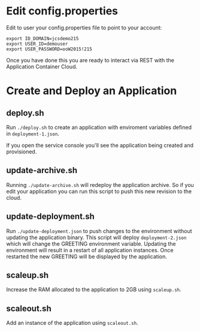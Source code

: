 Edit config.properties
======================
Edit to user your config.properties file to point to your account:

    export ID_DOMAIN=jcsdemo215
    export USER_ID=demouser
    export USER_PASSWORD=ooW2015!215

Once you have done this you are ready to interact via REST with the Application
Container Cloud.

Create and Deploy an Application
================================

deploy.sh
---------

Run `./deploy.sh` to create an application with enviroment variables defined in
`deployment-1.json`.

If you open the service console you'll see the application being created and
provisioned.    

update-archive.sh
-----------------

Running `./update-archive.sh` will redeploy the application archive.  So if you
edit your application you can run this script to push this new revision to the
cloud.

update-deployment.sh
--------------------

Run `./update-deployment.json` to push changes to the environment without
updating the application binary.  This script will deploy `deployment-2.json`
which will change the GREETING environment variable.  Updating the environment
will result in a restart of all application instances.  Once restarted the new
GREETING will be displayed by the application.

scaleup.sh
----------

Increase the RAM allocated to the application to 2GB using `scaleup.sh`.

scaleout.sh
-----------

Add an instance of the application using `scaleout.sh`.
